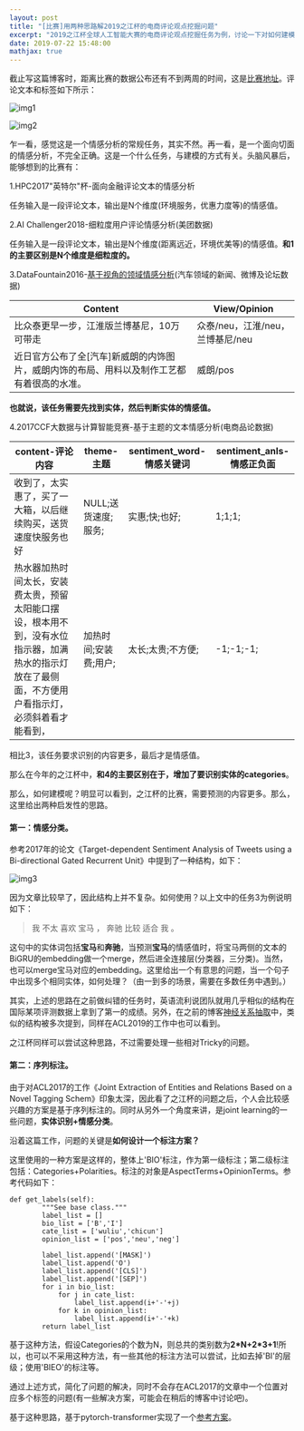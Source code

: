 ```yaml
---
layout: post
title: "[比赛]用两种思路解2019之江杯的电商评论观点挖掘问题"
excerpt: "2019之江杯全球人工智能大赛的电商评论观点挖掘任务为例，讨论一下对如何建模的思考。"
date: 2019-07-22 15:48:00
mathjax: true
---
```


截止写这篇博客时，距离比赛的数据公布还有不到两周的时间，这是[比赛地址](https://zhejianglab.aliyun.com/entrance/231731/information)。评论文本和标签如下所示：

![img1](https://tianchi-public.oss-cn-hangzhou.aliyuncs.com/public/files/forum/156320461354316671563204611469.png)

![img2](https://tianchi-public.oss-cn-hangzhou.aliyuncs.com/public/files/forum/156320463397160801563204632380.png)

乍一看，感觉这是一个情感分析的常规任务，其实不然。再一看，是一个面向切面的情感分析，不完全正确。这是一个什么任务，与建模的方式有关。头脑风暴后，能够想到的比赛有：

1.HPC2017"英特尔"杯-面向金融评论文本的情感分析

任务输入是一段评论文本，输出是N个维度(环境服务，优惠力度等)的情感值。

2.AI Challenger2018-细粒度用户评论情感分析(美团数据)

任务输入是一段评论文本，输出是N个维度(距离远近，环境优美等)的情感值。**和1的主要区别是N个维度是细粒度的。**

3.DataFountain2016-[基于视角的领域情感分析](https://www.datafountain.cn/competitions/237/faq)(汽车领域的新闻、微博及论坛数据)

|Content|View/Opinion|
|------|------|
|比众泰更早一步，江淮版兰博基尼，10万可带走|众泰/neu，江淮/neu，兰博基尼/neu|
|近日官方公布了全[汽车]新威朗的内饰图片，威朗内饰的布局、用料以及制作工艺都有着很高的水准。|威朗/pos|

**也就说，该任务需要先找到实体，然后判断实体的情感值。**


4.2017CCF大数据与计算智能竞赛-基于主题的文本情感分析(电商品论数据)

|	content-评论内容|	theme-主题|	sentiment\_word-情感关键词|sentiment_anls-情感正负面|
|------|------|------|------|
|收到了，太实惠了，买了一大箱，以后继续购买，送货速度快服务也好|NULL;送货速度;服务;|	实惠;快;也好;	|1;1;1;|
|	热水器加热时间太长，安装费太贵，预留太阳能口摆设，根本用不到，没有水位指示器，加满热水的指示灯放在了最侧面，不方便用户看指示灯，必须斜着看才能看到，|	加热时间;安装费;用户;	|太长;太贵;不方便;	|-1;-1;-1;|

相比3，该任务要求识别的内容更多，最后才是情感值。

那么在今年的之江杯中，**和4的主要区别在于，增加了要识别实体的categories**。

那么，如何建模呢？明显可以看到，之江杯的比赛，需要预测的内容更多。那么，这里给出两种启发性的思路。

#### 第一：情感分类。

参考2017年的论文《Target-dependent Sentiment Analysis of Tweets using a Bi-directional Gated Recurrent Unit》中提到了一种结构，如下：

![img3](http://wx3.sinaimg.cn/mw690/aba7d18bgy1g58p7d65q4j20xs0d50v7.jpg)

因为文章比较早了，因此结构上并不复杂。如何使用？以上文中的任务3为例说明如下：

> 我 不太 喜欢 宝马 ， 奔驰 比较 适合 我 。

这句中的实体词包括**宝马**和**奔驰**，当预测**宝马**的情感值时，将宝马两侧的文本的BiGRU的embedding做一个merge，然后进全连接层(分类器，三分类)。当然，也可以merge宝马对应的embedding。这里给出一个有意思的问题，当一个句子中出现多个相同实体，如何处理？（由一到多的场景，需要在多数任务中遇到。）

其实，上述的思路在之前做纠错的任务时，英语流利说团队就用几乎相似的结构在国际某项评测数据上拿到了第一的成绩。另外，在之前的博客[神经关系抽取](https://zhpmatrix.github.io/2019/06/30/neural-relation-extraction/)中，类似的结构被多次提到，同样在ACL2019的工作中也可以看到。

之江杯同样可以尝试这种思路，不过需要处理一些相对Tricky的问题。


#### 第二：序列标注。

由于对ACL2017的工作《Joint Extraction of Entities and Relations Based on a Novel Tagging Schem》印象太深，因此看了之江杯的问题之后，个人会比较感兴趣的方案是基于序列标注的。同时从另外一个角度来讲，是joint learning的一些问题，**实体识别+情感分类**。

沿着这篇工作，问题的关键是**如何设计一个标注方案？**

这里使用的一种方案是这样的，整体上'BIO'标注，作为第一级标注；第二级标注包括：Categories+Polarities。标注的对象是AspectTerms+OpinionTerms。参考代码如下：

```
def get_labels(self):
        """See base class."""
        label_list = []
        bio_list = ['B','I']
        cate_list = ['wuliu','chicun']
        opinion_list = ['pos','neu','neg']
        
        label_list.append('[MASK]')
        label_list.append('O')
        label_list.append('[CLS]')
        label_list.append('[SEP]')
        for i in bio_list:
            for j in cate_list:
                label_list.append(i+'-'+j)
            for k in opinion_list:
                label_list.append(i+'-'+k)
        return label_list
```

基于这种方法，假设Categories的个数为N，则总共的类别数为**2\*N+2\*3+1**!所以，也可以不采用这种方法，有一些其他的标注方法可以尝试，比如去掉'BI'的层级；使用'BIEO'的标注等。

通过上述方式，简化了问题的解决，同时不会存在ACL2017的文章中一个位置对应多个标签的问题(有一些解决方案，可能会在稍后的博客中讨论吧)。

基于这种思路，基于pytorch-transformer实现了一个[参考方案](https://github.com/zhpmatrix/pytorch-transformers/tree/zhijiang)。


